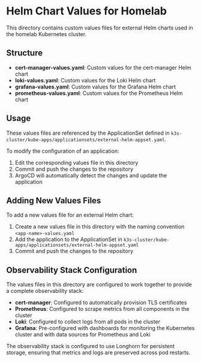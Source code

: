 # Helm Chart Values for Homelab

This directory contains custom values files for external Helm charts used in the homelab Kubernetes cluster.

## Structure

- **cert-manager-values.yaml**: Custom values for the cert-manager Helm chart
- **loki-values.yaml**: Custom values for the Loki Helm chart
- **grafana-values.yaml**: Custom values for the Grafana Helm chart
- **prometheus-values.yaml**: Custom values for the Prometheus Helm chart

## Usage

These values files are referenced by the ApplicationSet defined in `k3s-cluster/kube-apps/applicationsets/external-helm-appset.yaml`.

To modify the configuration of an application:

1. Edit the corresponding values file in this directory
2. Commit and push the changes to the repository
3. ArgoCD will automatically detect the changes and update the application

## Adding New Values Files

To add a new values file for an external Helm chart:

1. Create a new values file in this directory with the naming convention `<app-name>-values.yaml`
2. Add the application to the ApplicationSet in `k3s-cluster/kube-apps/applicationsets/external-helm-appset.yaml`
3. Commit and push the changes to the repository

## Observability Stack Configuration

The values files in this directory are configured to work together to provide a complete observability stack:

- **cert-manager**: Configured to automatically provision TLS certificates
- **Prometheus**: Configured to scrape metrics from all components in the cluster
- **Loki**: Configured to collect logs from all pods in the cluster
- **Grafana**: Pre-configured with dashboards for monitoring the Kubernetes cluster and with data sources for Prometheus and Loki

The observability stack is configured to use Longhorn for persistent storage, ensuring that metrics and logs are preserved across pod restarts.